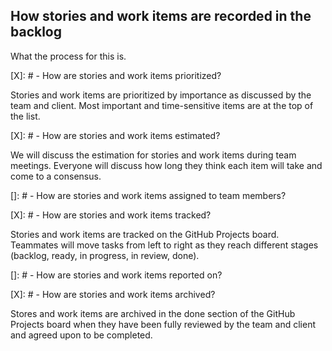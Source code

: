 ## How stories and work items are recorded in the backlog

What the process for this is.

[X]: # - How are stories and work items prioritized?

Stories and work items are prioritized by importance as discussed by the team and client. Most important and time-sensitive items are at the top of the list.

[X]: # - How are stories and work items estimated?

We will discuss the estimation for stories and work items during team meetings. Everyone will discuss how long they think each item will take and come to a consensus.

[]: # - How are stories and work items assigned to team members?


[X]: # - How are stories and work items tracked?

Stories and work items are tracked on the GitHub Projects board. Teammates will move tasks from left to right as they reach different stages (backlog, ready, in progress, in review, done).

[]: # - How are stories and work items reported on?

[X]: # - How are stories and work items archived?

Stores and work items are archived in the done section of the GitHub Projects board when they have been fully reviewed by the team and client and agreed upon to be completed.
